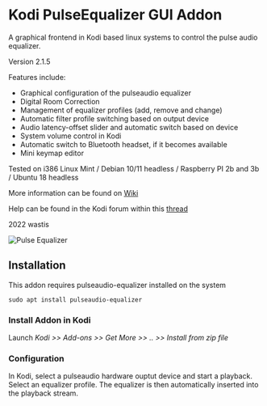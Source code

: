 # Kodi PulseEqualizer GUI Addon

A graphical frontend in Kodi based linux systems to control the pulse audio equalizer. 

Version 2.1.5

Features include:

*	Graphical configuration of the pulseaudio equalizer
*	Digital Room Correction
*	Management of equalizer profiles (add, remove and change)
*	Automatic filter profile switching based on output device
*	Audio latency-offset slider and automatic switch based on device
*	System volume control in Kodi 
*	Automatic switch to Bluetooth headset, if it becomes available
*	Mini keymap editor

Tested on i386 Linux Mint / Debian 10/11 headless / Raspberry PI 2b and 3b / Ubuntu 18 headless

More information can be found on [Wiki](https://github.com/wastis/PulseEqualizerGui/wiki)

Help can be found in the Kodi forum within this [thread](https://forum.kodi.tv/showthread.php?tid=360514&pid=3094412#pid3094412)

2022 wastis

![Pulse Equalizer](/resources/images/Equalizer.png)

## Installation

This addon requires pulseaudio-equalizer installed on the system

	sudo apt install pulseaudio-equalizer	

### Install Addon in Kodi

Launch *Kodi >> Add-ons >> Get More >> .. >> Install from zip file*

### Configuration

In Kodi, select a pulseaudio hardware ouptut device and start a playback. Select an equalizer profile. The equalizer is then automatically inserted into the playback stream. 

